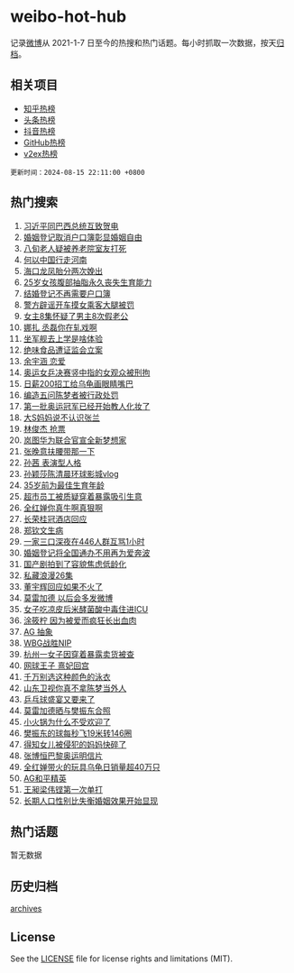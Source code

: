 # weibo-hot-hub

记录[微博](https://www.weibo.com)从 2021-1-7 日至今的热搜和热门话题。每小时抓取一次数据，按天[归档](archives)。

## 相关项目

- [知乎热榜](https://github.com/lonnyzhang423/zhihu-hot-hub)
- [头条热榜](https://github.com/lonnyzhang423/toutiao-hot-hub)
- [抖音热榜](https://github.com/lonnyzhang423/douyin-hot-hub)
- [GitHub热榜](https://github.com/lonnyzhang423/github-hot-hub)
- [v2ex热榜](https://github.com/lonnyzhang423/v2ex-hot-hub)


`更新时间：2024-08-15 22:11:00 +0800`

## 热门搜索

1. [习近平同巴西总统互致贺电](https://m.weibo.cn/search?containerid=100103type%3D1%26t%3D10%26q%3D%23%E4%B9%A0%E8%BF%91%E5%B9%B3%E5%90%8C%E5%B7%B4%E8%A5%BF%E6%80%BB%E7%BB%9F%E4%BA%92%E8%87%B4%E8%B4%BA%E7%94%B5%23&stream_entry_id=51&isnewpage=1&extparam=seat%3D1%26stream_entry_id%3D51%26c_type%3D51%26dgr%3D0%26cate%3D10103%26q%3D%2523%25E4%25B9%25A0%25E8%25BF%2591%25E5%25B9%25B3%25E5%2590%258C%25E5%25B7%25B4%25E8%25A5%25BF%25E6%2580%25BB%25E7%25BB%259F%25E4%25BA%2592%25E8%2587%25B4%25E8%25B4%25BA%25E7%2594%25B5%2523%26pos%3D0%26filter_type%3Drealtimehot%26display_time%3D1723731059%26pre_seqid%3D17237310591460271529)
1. [婚姻登记取消户口簿彰显婚姻自由](https://m.weibo.cn/search?containerid=100103type%3D1%26t%3D10%26q%3D%23%E5%A9%9A%E5%A7%BB%E7%99%BB%E8%AE%B0%E5%8F%96%E6%B6%88%E6%88%B7%E5%8F%A3%E7%B0%BF%E5%BD%B0%E6%98%BE%E5%A9%9A%E5%A7%BB%E8%87%AA%E7%94%B1%23&stream_entry_id=31&isnewpage=1&extparam=seat%3D1%26stream_entry_id%3D31%26q%3D%2523%25E5%25A9%259A%25E5%25A7%25BB%25E7%2599%25BB%25E8%25AE%25B0%25E5%258F%2596%25E6%25B6%2588%25E6%2588%25B7%25E5%258F%25A3%25E7%25B0%25BF%25E5%25BD%25B0%25E6%2598%25BE%25E5%25A9%259A%25E5%25A7%25BB%25E8%2587%25AA%25E7%2594%25B1%2523%26dgr%3D0%26band_rank%3D1%26pos%3D0%26filter_type%3Drealtimehot%26c_type%3D31%26lcate%3D5001%26cate%3D5001%26realpos%3D1%26flag%3D2%26display_time%3D1723731059%26pre_seqid%3D17237310591460271529)
1. [八旬老人疑被养老院室友打死](https://m.weibo.cn/search?containerid=100103type%3D1%26t%3D10%26q%3D%23%E5%85%AB%E6%97%AC%E8%80%81%E4%BA%BA%E7%96%91%E8%A2%AB%E5%85%BB%E8%80%81%E9%99%A2%E5%AE%A4%E5%8F%8B%E6%89%93%E6%AD%BB%23&stream_entry_id=31&isnewpage=1&extparam=seat%3D1%26stream_entry_id%3D31%26q%3D%2523%25E5%2585%25AB%25E6%2597%25AC%25E8%2580%2581%25E4%25BA%25BA%25E7%2596%2591%25E8%25A2%25AB%25E5%2585%25BB%25E8%2580%2581%25E9%2599%25A2%25E5%25AE%25A4%25E5%258F%258B%25E6%2589%2593%25E6%25AD%25BB%2523%26dgr%3D0%26band_rank%3D2%26pos%3D1%26filter_type%3Drealtimehot%26c_type%3D31%26lcate%3D5001%26cate%3D5001%26realpos%3D2%26flag%3D2%26display_time%3D1723731059%26pre_seqid%3D17237310591460271529)
1. [何以中国行走河南](https://m.weibo.cn/search?containerid=100103type%3D1%26t%3D10%26q%3D%23%E4%BD%95%E4%BB%A5%E4%B8%AD%E5%9B%BD%E8%A1%8C%E8%B5%B0%E6%B2%B3%E5%8D%97%23&stream_entry_id=31&isnewpage=1&extparam=seat%3D1%26stream_entry_id%3D31%26q%3D%2523%25E4%25BD%2595%25E4%25BB%25A5%25E4%25B8%25AD%25E5%259B%25BD%25E8%25A1%258C%25E8%25B5%25B0%25E6%25B2%25B3%25E5%258D%2597%2523%26dgr%3D0%26band_rank%3D3%26pos%3D2%26filter_type%3Drealtimehot%26c_type%3D31%26lcate%3D5001%26cate%3D5001%26realpos%3D3%26flag%3D0%26display_time%3D1723731059%26pre_seqid%3D17237310591460271529)
1. [海口龙凤胎分两次娩出](https://m.weibo.cn/search?containerid=100103type%3D1%26t%3D10%26q%3D%23%E6%B5%B7%E5%8F%A3%E9%BE%99%E5%87%A4%E8%83%8E%E5%88%86%E4%B8%A4%E6%AC%A1%E5%A8%A9%E5%87%BA%23&stream_entry_id=31&isnewpage=1&extparam=seat%3D1%26stream_entry_id%3D31%26q%3D%2523%25E6%25B5%25B7%25E5%258F%25A3%25E9%25BE%2599%25E5%2587%25A4%25E8%2583%258E%25E5%2588%2586%25E4%25B8%25A4%25E6%25AC%25A1%25E5%25A8%25A9%25E5%2587%25BA%2523%26dgr%3D0%26band_rank%3D4%26pos%3D3%26filter_type%3Drealtimehot%26c_type%3D31%26lcate%3D5001%26cate%3D5001%26realpos%3D4%26flag%3D2%26display_time%3D1723731059%26pre_seqid%3D17237310591460271529)
1. [25岁女孩腹部抽脂永久丧失生育能力](https://m.weibo.cn/search?containerid=100103type%3D1%26t%3D10%26q%3D%2325%E5%B2%81%E5%A5%B3%E5%AD%A9%E8%85%B9%E9%83%A8%E6%8A%BD%E8%84%82%E6%B0%B8%E4%B9%85%E4%B8%A7%E5%A4%B1%E7%94%9F%E8%82%B2%E8%83%BD%E5%8A%9B%23&stream_entry_id=31&isnewpage=1&extparam=seat%3D1%26stream_entry_id%3D31%26q%3D%252325%25E5%25B2%2581%25E5%25A5%25B3%25E5%25AD%25A9%25E8%2585%25B9%25E9%2583%25A8%25E6%258A%25BD%25E8%2584%2582%25E6%25B0%25B8%25E4%25B9%2585%25E4%25B8%25A7%25E5%25A4%25B1%25E7%2594%259F%25E8%2582%25B2%25E8%2583%25BD%25E5%258A%259B%2523%26dgr%3D0%26band_rank%3D5%26pos%3D4%26filter_type%3Drealtimehot%26c_type%3D31%26lcate%3D5001%26cate%3D5001%26realpos%3D5%26flag%3D2%26display_time%3D1723731059%26pre_seqid%3D17237310591460271529)
1. [结婚登记不再需要户口簿](https://m.weibo.cn/search?containerid=100103type%3D1%26t%3D10%26q%3D%23%E7%BB%93%E5%A9%9A%E7%99%BB%E8%AE%B0%E4%B8%8D%E5%86%8D%E9%9C%80%E8%A6%81%E6%88%B7%E5%8F%A3%E7%B0%BF%23&stream_entry_id=31&isnewpage=1&extparam=seat%3D1%26stream_entry_id%3D31%26q%3D%2523%25E7%25BB%2593%25E5%25A9%259A%25E7%2599%25BB%25E8%25AE%25B0%25E4%25B8%258D%25E5%2586%258D%25E9%259C%2580%25E8%25A6%2581%25E6%2588%25B7%25E5%258F%25A3%25E7%25B0%25BF%2523%26dgr%3D0%26band_rank%3D6%26pos%3D5%26filter_type%3Drealtimehot%26c_type%3D31%26lcate%3D5001%26cate%3D5001%26realpos%3D6%26flag%3D16%26display_time%3D1723731059%26pre_seqid%3D17237310591460271529)
1. [警方辟谣开车摸女乘客大腿被罚](https://m.weibo.cn/search?containerid=100103type%3D1%26t%3D10%26q%3D%23%E8%AD%A6%E6%96%B9%E8%BE%9F%E8%B0%A3%E5%BC%80%E8%BD%A6%E6%91%B8%E5%A5%B3%E4%B9%98%E5%AE%A2%E5%A4%A7%E8%85%BF%E8%A2%AB%E7%BD%9A%23&stream_entry_id=31&isnewpage=1&extparam=seat%3D1%26stream_entry_id%3D31%26q%3D%2523%25E8%25AD%25A6%25E6%2596%25B9%25E8%25BE%259F%25E8%25B0%25A3%25E5%25BC%2580%25E8%25BD%25A6%25E6%2591%25B8%25E5%25A5%25B3%25E4%25B9%2598%25E5%25AE%25A2%25E5%25A4%25A7%25E8%2585%25BF%25E8%25A2%25AB%25E7%25BD%259A%2523%26dgr%3D0%26band_rank%3D7%26adid%3D250347%26is_ad_pos%3D1%26filter_type%3Drealtimehot%26c_type%3D31%26lcate%3D5001%26pos%3D6%26cate%3D5001%26display_time%3D1723731059%26pre_seqid%3D17237310591460271529)
1. [女主8集怀疑了男主8次假老公](https://m.weibo.cn/search?containerid=100103type%3D1%26t%3D10%26q%3D%E5%A5%B3%E4%B8%BB8%E9%9B%86%E6%80%80%E7%96%91%E4%BA%86%E7%94%B7%E4%B8%BB8%E6%AC%A1%E5%81%87%E8%80%81%E5%85%AC&stream_entry_id=31&isnewpage=1&extparam=seat%3D1%26stream_entry_id%3D31%26q%3D%25E5%25A5%25B3%25E4%25B8%25BB8%25E9%259B%2586%25E6%2580%2580%25E7%2596%2591%25E4%25BA%2586%25E7%2594%25B7%25E4%25B8%25BB8%25E6%25AC%25A1%25E5%2581%2587%25E8%2580%2581%25E5%2585%25AC%26dgr%3D0%26band_rank%3D7%26pos%3D7%26filter_type%3Drealtimehot%26c_type%3D31%26lcate%3D5001%26cate%3D5001%26realpos%3D7%26flag%3D2%26display_time%3D1723731059%26pre_seqid%3D17237310591460271529)
1. [娜扎 丞磊你在轧戏啊](https://m.weibo.cn/search?containerid=100103type%3D1%26t%3D10%26q%3D%E5%A8%9C%E6%89%8E+%E4%B8%9E%E7%A3%8A%E4%BD%A0%E5%9C%A8%E8%BD%A7%E6%88%8F%E5%95%8A&stream_entry_id=31&isnewpage=1&extparam=seat%3D1%26stream_entry_id%3D31%26q%3D%25E5%25A8%259C%25E6%2589%258E%2520%25E4%25B8%259E%25E7%25A3%258A%25E4%25BD%25A0%25E5%259C%25A8%25E8%25BD%25A7%25E6%2588%258F%25E5%2595%258A%26dgr%3D0%26band_rank%3D8%26pos%3D8%26filter_type%3Drealtimehot%26c_type%3D31%26lcate%3D5001%26cate%3D5001%26realpos%3D8%26flag%3D2%26display_time%3D1723731059%26pre_seqid%3D17237310591460271529)
1. [坐军舰去上学是啥体验](https://m.weibo.cn/search?containerid=100103type%3D1%26t%3D10%26q%3D%23%E5%9D%90%E5%86%9B%E8%88%B0%E5%8E%BB%E4%B8%8A%E5%AD%A6%E6%98%AF%E5%95%A5%E4%BD%93%E9%AA%8C%23&stream_entry_id=31&isnewpage=1&extparam=seat%3D1%26stream_entry_id%3D31%26q%3D%2523%25E5%259D%2590%25E5%2586%259B%25E8%2588%25B0%25E5%258E%25BB%25E4%25B8%258A%25E5%25AD%25A6%25E6%2598%25AF%25E5%2595%25A5%25E4%25BD%2593%25E9%25AA%258C%2523%26dgr%3D0%26band_rank%3D9%26pos%3D9%26filter_type%3Drealtimehot%26c_type%3D31%26lcate%3D5001%26cate%3D5001%26realpos%3D9%26flag%3D0%26display_time%3D1723731059%26pre_seqid%3D17237310591460271529)
1. [绝味食品遭证监会立案](https://m.weibo.cn/search?containerid=100103type%3D1%26t%3D10%26q%3D%23%E7%BB%9D%E5%91%B3%E9%A3%9F%E5%93%81%E9%81%AD%E8%AF%81%E7%9B%91%E4%BC%9A%E7%AB%8B%E6%A1%88%23&stream_entry_id=31&isnewpage=1&extparam=seat%3D1%26stream_entry_id%3D31%26q%3D%2523%25E7%25BB%259D%25E5%2591%25B3%25E9%25A3%259F%25E5%2593%2581%25E9%2581%25AD%25E8%25AF%2581%25E7%259B%2591%25E4%25BC%259A%25E7%25AB%258B%25E6%25A1%2588%2523%26dgr%3D0%26band_rank%3D10%26pos%3D10%26filter_type%3Drealtimehot%26c_type%3D31%26lcate%3D5001%26cate%3D5001%26realpos%3D10%26flag%3D1%26display_time%3D1723731059%26pre_seqid%3D17237310591460271529)
1. [余宇涵 恋爱](https://m.weibo.cn/search?containerid=100103type%3D1%26t%3D10%26q%3D%E4%BD%99%E5%AE%87%E6%B6%B5+%E6%81%8B%E7%88%B1&stream_entry_id=31&isnewpage=1&extparam=seat%3D1%26stream_entry_id%3D31%26q%3D%25E4%25BD%2599%25E5%25AE%2587%25E6%25B6%25B5%2520%25E6%2581%258B%25E7%2588%25B1%26dgr%3D0%26band_rank%3D11%26pos%3D11%26filter_type%3Drealtimehot%26c_type%3D31%26lcate%3D5001%26cate%3D5001%26realpos%3D11%26flag%3D1%26display_time%3D1723731059%26pre_seqid%3D17237310591460271529)
1. [奥运女乒决赛竖中指的女观众被刑拘](https://m.weibo.cn/search?containerid=100103type%3D1%26t%3D10%26q%3D%23%E5%A5%A5%E8%BF%90%E5%A5%B3%E4%B9%92%E5%86%B3%E8%B5%9B%E7%AB%96%E4%B8%AD%E6%8C%87%E7%9A%84%E5%A5%B3%E8%A7%82%E4%BC%97%E8%A2%AB%E5%88%91%E6%8B%98%23&stream_entry_id=31&isnewpage=1&extparam=seat%3D1%26stream_entry_id%3D31%26q%3D%2523%25E5%25A5%25A5%25E8%25BF%2590%25E5%25A5%25B3%25E4%25B9%2592%25E5%2586%25B3%25E8%25B5%259B%25E7%25AB%2596%25E4%25B8%25AD%25E6%258C%2587%25E7%259A%2584%25E5%25A5%25B3%25E8%25A7%2582%25E4%25BC%2597%25E8%25A2%25AB%25E5%2588%2591%25E6%258B%2598%2523%26dgr%3D0%26band_rank%3D12%26pos%3D12%26filter_type%3Drealtimehot%26c_type%3D31%26lcate%3D5001%26cate%3D5001%26realpos%3D12%26flag%3D1%26display_time%3D1723731059%26pre_seqid%3D17237310591460271529)
1. [日薪200招工给乌龟画眼睛嘴巴](https://m.weibo.cn/search?containerid=100103type%3D1%26t%3D10%26q%3D%23%E6%97%A5%E8%96%AA200%E6%8B%9B%E5%B7%A5%E7%BB%99%E4%B9%8C%E9%BE%9F%E7%94%BB%E7%9C%BC%E7%9D%9B%E5%98%B4%E5%B7%B4%23&stream_entry_id=31&isnewpage=1&extparam=seat%3D1%26stream_entry_id%3D31%26q%3D%2523%25E6%2597%25A5%25E8%2596%25AA200%25E6%258B%259B%25E5%25B7%25A5%25E7%25BB%2599%25E4%25B9%258C%25E9%25BE%259F%25E7%2594%25BB%25E7%259C%25BC%25E7%259D%259B%25E5%2598%25B4%25E5%25B7%25B4%2523%26dgr%3D0%26band_rank%3D13%26pos%3D13%26filter_type%3Drealtimehot%26c_type%3D31%26lcate%3D5001%26cate%3D5001%26realpos%3D13%26flag%3D0%26display_time%3D1723731059%26pre_seqid%3D17237310591460271529)
1. [编造五问陈梦者被行政处罚](https://m.weibo.cn/search?containerid=100103type%3D1%26t%3D10%26q%3D%23%E7%BC%96%E9%80%A0%E4%BA%94%E9%97%AE%E9%99%88%E6%A2%A6%E8%80%85%E8%A2%AB%E8%A1%8C%E6%94%BF%E5%A4%84%E7%BD%9A%23&stream_entry_id=31&isnewpage=1&extparam=seat%3D1%26stream_entry_id%3D31%26q%3D%2523%25E7%25BC%2596%25E9%2580%25A0%25E4%25BA%2594%25E9%2597%25AE%25E9%2599%2588%25E6%25A2%25A6%25E8%2580%2585%25E8%25A2%25AB%25E8%25A1%258C%25E6%2594%25BF%25E5%25A4%2584%25E7%25BD%259A%2523%26dgr%3D0%26band_rank%3D14%26pos%3D14%26filter_type%3Drealtimehot%26c_type%3D31%26lcate%3D5001%26cate%3D5001%26realpos%3D14%26flag%3D0%26display_time%3D1723731059%26pre_seqid%3D17237310591460271529)
1. [第一批奥运冠军已经开始教人化妆了](https://m.weibo.cn/search?containerid=100103type%3D1%26t%3D10%26q%3D%23%E7%AC%AC%E4%B8%80%E6%89%B9%E5%A5%A5%E8%BF%90%E5%86%A0%E5%86%9B%E5%B7%B2%E7%BB%8F%E5%BC%80%E5%A7%8B%E6%95%99%E4%BA%BA%E5%8C%96%E5%A6%86%E4%BA%86%23&stream_entry_id=31&isnewpage=1&extparam=seat%3D1%26stream_entry_id%3D31%26q%3D%2523%25E7%25AC%25AC%25E4%25B8%2580%25E6%2589%25B9%25E5%25A5%25A5%25E8%25BF%2590%25E5%2586%25A0%25E5%2586%259B%25E5%25B7%25B2%25E7%25BB%258F%25E5%25BC%2580%25E5%25A7%258B%25E6%2595%2599%25E4%25BA%25BA%25E5%258C%2596%25E5%25A6%2586%25E4%25BA%2586%2523%26dgr%3D0%26band_rank%3D15%26pos%3D15%26filter_type%3Drealtimehot%26c_type%3D31%26lcate%3D5001%26cate%3D5001%26realpos%3D15%26flag%3D0%26display_time%3D1723731059%26pre_seqid%3D17237310591460271529)
1. [大S妈妈说不认识张兰](https://m.weibo.cn/search?containerid=100103type%3D1%26t%3D10%26q%3D%23%E5%A4%A7S%E5%A6%88%E5%A6%88%E8%AF%B4%E4%B8%8D%E8%AE%A4%E8%AF%86%E5%BC%A0%E5%85%B0%23&stream_entry_id=31&isnewpage=1&extparam=seat%3D1%26stream_entry_id%3D31%26q%3D%2523%25E5%25A4%25A7S%25E5%25A6%2588%25E5%25A6%2588%25E8%25AF%25B4%25E4%25B8%258D%25E8%25AE%25A4%25E8%25AF%2586%25E5%25BC%25A0%25E5%2585%25B0%2523%26dgr%3D0%26band_rank%3D16%26pos%3D16%26filter_type%3Drealtimehot%26c_type%3D31%26lcate%3D5001%26cate%3D5001%26realpos%3D16%26flag%3D2%26display_time%3D1723731059%26pre_seqid%3D17237310591460271529)
1. [林俊杰 抢票](https://m.weibo.cn/search?containerid=100103type%3D1%26t%3D10%26q%3D%E6%9E%97%E4%BF%8A%E6%9D%B0+%E6%8A%A2%E7%A5%A8&stream_entry_id=31&isnewpage=1&extparam=seat%3D1%26stream_entry_id%3D31%26q%3D%25E6%259E%2597%25E4%25BF%258A%25E6%259D%25B0%2520%25E6%258A%25A2%25E7%25A5%25A8%26dgr%3D0%26band_rank%3D17%26pos%3D17%26filter_type%3Drealtimehot%26c_type%3D31%26lcate%3D5001%26cate%3D5001%26realpos%3D17%26flag%3D1%26display_time%3D1723731059%26pre_seqid%3D17237310591460271529)
1. [岚图华为联合官宣全新梦想家](https://m.weibo.cn/search?containerid=100103type%3D1%26t%3D10%26q%3D%23%E5%B2%9A%E5%9B%BE%E5%8D%8E%E4%B8%BA%E8%81%94%E5%90%88%E5%AE%98%E5%AE%A3%E5%85%A8%E6%96%B0%E6%A2%A6%E6%83%B3%E5%AE%B6%23&stream_entry_id=31&isnewpage=1&extparam=seat%3D1%26stream_entry_id%3D31%26q%3D%2523%25E5%25B2%259A%25E5%259B%25BE%25E5%258D%258E%25E4%25B8%25BA%25E8%2581%2594%25E5%2590%2588%25E5%25AE%2598%25E5%25AE%25A3%25E5%2585%25A8%25E6%2596%25B0%25E6%25A2%25A6%25E6%2583%25B3%25E5%25AE%25B6%2523%26dgr%3D0%26band_rank%3D18%26adid%3D250306%26pos%3D18%26filter_type%3Drealtimehot%26c_type%3D31%26lcate%3D5001%26cate%3D5001%26realpos%3D18%26flag%3D0%26display_time%3D1723731059%26pre_seqid%3D17237310591460271529)
1. [张晚意扶腰带那一下](https://m.weibo.cn/search?containerid=100103type%3D1%26t%3D10%26q%3D%E5%BC%A0%E6%99%9A%E6%84%8F%E6%89%B6%E8%85%B0%E5%B8%A6%E9%82%A3%E4%B8%80%E4%B8%8B&stream_entry_id=31&isnewpage=1&extparam=seat%3D1%26stream_entry_id%3D31%26q%3D%25E5%25BC%25A0%25E6%2599%259A%25E6%2584%258F%25E6%2589%25B6%25E8%2585%25B0%25E5%25B8%25A6%25E9%2582%25A3%25E4%25B8%2580%25E4%25B8%258B%26dgr%3D0%26band_rank%3D19%26pos%3D19%26filter_type%3Drealtimehot%26c_type%3D31%26lcate%3D5001%26cate%3D5001%26realpos%3D19%26flag%3D1%26display_time%3D1723731059%26pre_seqid%3D17237310591460271529)
1. [孙茜 表演型人格](https://m.weibo.cn/search?containerid=100103type%3D1%26t%3D10%26q%3D%E5%AD%99%E8%8C%9C+%E8%A1%A8%E6%BC%94%E5%9E%8B%E4%BA%BA%E6%A0%BC&stream_entry_id=31&isnewpage=1&extparam=seat%3D1%26stream_entry_id%3D31%26q%3D%25E5%25AD%2599%25E8%258C%259C%2520%25E8%25A1%25A8%25E6%25BC%2594%25E5%259E%258B%25E4%25BA%25BA%25E6%25A0%25BC%26dgr%3D0%26band_rank%3D20%26pos%3D20%26filter_type%3Drealtimehot%26c_type%3D31%26lcate%3D5001%26cate%3D5001%26realpos%3D20%26flag%3D0%26display_time%3D1723731059%26pre_seqid%3D17237310591460271529)
1. [孙颖莎陈清晨环球影城vlog](https://m.weibo.cn/search?containerid=100103type%3D1%26t%3D10%26q%3D%23%E5%AD%99%E9%A2%96%E8%8E%8E%E9%99%88%E6%B8%85%E6%99%A8%E7%8E%AF%E7%90%83%E5%BD%B1%E5%9F%8Evlog%23&stream_entry_id=31&isnewpage=1&extparam=seat%3D1%26stream_entry_id%3D31%26q%3D%2523%25E5%25AD%2599%25E9%25A2%2596%25E8%258E%258E%25E9%2599%2588%25E6%25B8%2585%25E6%2599%25A8%25E7%258E%25AF%25E7%2590%2583%25E5%25BD%25B1%25E5%259F%258Evlog%2523%26dgr%3D0%26band_rank%3D21%26pos%3D21%26filter_type%3Drealtimehot%26c_type%3D31%26lcate%3D5001%26cate%3D5001%26realpos%3D21%26flag%3D0%26display_time%3D1723731059%26pre_seqid%3D17237310591460271529)
1. [35岁前为最佳生育年龄](https://m.weibo.cn/search?containerid=100103type%3D1%26t%3D10%26q%3D%2335%E5%B2%81%E5%89%8D%E4%B8%BA%E6%9C%80%E4%BD%B3%E7%94%9F%E8%82%B2%E5%B9%B4%E9%BE%84%23&stream_entry_id=31&isnewpage=1&extparam=seat%3D1%26stream_entry_id%3D31%26q%3D%252335%25E5%25B2%2581%25E5%2589%258D%25E4%25B8%25BA%25E6%259C%2580%25E4%25BD%25B3%25E7%2594%259F%25E8%2582%25B2%25E5%25B9%25B4%25E9%25BE%2584%2523%26dgr%3D0%26band_rank%3D22%26pos%3D22%26filter_type%3Drealtimehot%26c_type%3D31%26lcate%3D5001%26cate%3D5001%26realpos%3D22%26flag%3D0%26display_time%3D1723731059%26pre_seqid%3D17237310591460271529)
1. [超市员工被质疑穿着暴露吸引生意](https://m.weibo.cn/search?containerid=100103type%3D1%26t%3D10%26q%3D%23%E8%B6%85%E5%B8%82%E5%91%98%E5%B7%A5%E8%A2%AB%E8%B4%A8%E7%96%91%E7%A9%BF%E7%9D%80%E6%9A%B4%E9%9C%B2%E5%90%B8%E5%BC%95%E7%94%9F%E6%84%8F%23&stream_entry_id=31&isnewpage=1&extparam=seat%3D1%26stream_entry_id%3D31%26q%3D%2523%25E8%25B6%2585%25E5%25B8%2582%25E5%2591%2598%25E5%25B7%25A5%25E8%25A2%25AB%25E8%25B4%25A8%25E7%2596%2591%25E7%25A9%25BF%25E7%259D%2580%25E6%259A%25B4%25E9%259C%25B2%25E5%2590%25B8%25E5%25BC%2595%25E7%2594%259F%25E6%2584%258F%2523%26dgr%3D0%26band_rank%3D23%26pos%3D23%26filter_type%3Drealtimehot%26c_type%3D31%26lcate%3D5001%26cate%3D5001%26realpos%3D23%26flag%3D2%26display_time%3D1723731059%26pre_seqid%3D17237310591460271529)
1. [全红婵你真牛啊真狠啊](https://m.weibo.cn/search?containerid=100103type%3D1%26t%3D10%26q%3D%23%E5%85%A8%E7%BA%A2%E5%A9%B5%E4%BD%A0%E7%9C%9F%E7%89%9B%E5%95%8A%E7%9C%9F%E7%8B%A0%E5%95%8A%23&stream_entry_id=31&isnewpage=1&extparam=seat%3D1%26stream_entry_id%3D31%26q%3D%2523%25E5%2585%25A8%25E7%25BA%25A2%25E5%25A9%25B5%25E4%25BD%25A0%25E7%259C%259F%25E7%2589%259B%25E5%2595%258A%25E7%259C%259F%25E7%258B%25A0%25E5%2595%258A%2523%26dgr%3D0%26band_rank%3D24%26pos%3D24%26filter_type%3Drealtimehot%26c_type%3D31%26lcate%3D5001%26cate%3D5001%26realpos%3D24%26flag%3D1%26display_time%3D1723731059%26pre_seqid%3D17237310591460271529)
1. [长荣桂冠酒店回应](https://m.weibo.cn/search?containerid=100103type%3D1%26t%3D10%26q%3D%23%E9%95%BF%E8%8D%A3%E6%A1%82%E5%86%A0%E9%85%92%E5%BA%97%E5%9B%9E%E5%BA%94%23&stream_entry_id=31&isnewpage=1&extparam=seat%3D1%26stream_entry_id%3D31%26q%3D%2523%25E9%2595%25BF%25E8%258D%25A3%25E6%25A1%2582%25E5%2586%25A0%25E9%2585%2592%25E5%25BA%2597%25E5%259B%259E%25E5%25BA%2594%2523%26dgr%3D0%26band_rank%3D25%26pos%3D25%26filter_type%3Drealtimehot%26c_type%3D31%26lcate%3D5001%26cate%3D5001%26realpos%3D25%26flag%3D0%26display_time%3D1723731059%26pre_seqid%3D17237310591460271529)
1. [郑钦文生病](https://m.weibo.cn/search?containerid=100103type%3D1%26t%3D10%26q%3D%23%E9%83%91%E9%92%A6%E6%96%87%E7%94%9F%E7%97%85%23&stream_entry_id=31&isnewpage=1&extparam=seat%3D1%26stream_entry_id%3D31%26q%3D%2523%25E9%2583%2591%25E9%2592%25A6%25E6%2596%2587%25E7%2594%259F%25E7%2597%2585%2523%26dgr%3D0%26band_rank%3D26%26pos%3D26%26filter_type%3Drealtimehot%26c_type%3D31%26lcate%3D5001%26cate%3D5001%26realpos%3D26%26flag%3D0%26display_time%3D1723731059%26pre_seqid%3D17237310591460271529)
1. [一家三口深夜在446人群互骂1小时](https://m.weibo.cn/search?containerid=100103type%3D1%26t%3D10%26q%3D%23%E4%B8%80%E5%AE%B6%E4%B8%89%E5%8F%A3%E6%B7%B1%E5%A4%9C%E5%9C%A8446%E4%BA%BA%E7%BE%A4%E4%BA%92%E9%AA%821%E5%B0%8F%E6%97%B6%23&stream_entry_id=31&isnewpage=1&extparam=seat%3D1%26stream_entry_id%3D31%26q%3D%2523%25E4%25B8%2580%25E5%25AE%25B6%25E4%25B8%2589%25E5%258F%25A3%25E6%25B7%25B1%25E5%25A4%259C%25E5%259C%25A8446%25E4%25BA%25BA%25E7%25BE%25A4%25E4%25BA%2592%25E9%25AA%25821%25E5%25B0%258F%25E6%2597%25B6%2523%26dgr%3D0%26band_rank%3D27%26pos%3D27%26filter_type%3Drealtimehot%26c_type%3D31%26lcate%3D5001%26cate%3D5001%26realpos%3D27%26flag%3D0%26display_time%3D1723731059%26pre_seqid%3D17237310591460271529)
1. [婚姻登记将全国通办不用再为爱奔波](https://m.weibo.cn/search?containerid=100103type%3D1%26t%3D10%26q%3D%23%E5%A9%9A%E5%A7%BB%E7%99%BB%E8%AE%B0%E5%B0%86%E5%85%A8%E5%9B%BD%E9%80%9A%E5%8A%9E%E4%B8%8D%E7%94%A8%E5%86%8D%E4%B8%BA%E7%88%B1%E5%A5%94%E6%B3%A2%23&stream_entry_id=31&isnewpage=1&extparam=seat%3D1%26stream_entry_id%3D31%26q%3D%2523%25E5%25A9%259A%25E5%25A7%25BB%25E7%2599%25BB%25E8%25AE%25B0%25E5%25B0%2586%25E5%2585%25A8%25E5%259B%25BD%25E9%2580%259A%25E5%258A%259E%25E4%25B8%258D%25E7%2594%25A8%25E5%2586%258D%25E4%25B8%25BA%25E7%2588%25B1%25E5%25A5%2594%25E6%25B3%25A2%2523%26dgr%3D0%26band_rank%3D28%26pos%3D28%26filter_type%3Drealtimehot%26c_type%3D31%26lcate%3D5001%26cate%3D5001%26realpos%3D28%26flag%3D0%26display_time%3D1723731059%26pre_seqid%3D17237310591460271529)
1. [国产剧拍到了容貌焦虑低龄化](https://m.weibo.cn/search?containerid=100103type%3D1%26t%3D10%26q%3D%E5%9B%BD%E4%BA%A7%E5%89%A7%E6%8B%8D%E5%88%B0%E4%BA%86%E5%AE%B9%E8%B2%8C%E7%84%A6%E8%99%91%E4%BD%8E%E9%BE%84%E5%8C%96&stream_entry_id=31&isnewpage=1&extparam=seat%3D1%26stream_entry_id%3D31%26q%3D%25E5%259B%25BD%25E4%25BA%25A7%25E5%2589%25A7%25E6%258B%258D%25E5%2588%25B0%25E4%25BA%2586%25E5%25AE%25B9%25E8%25B2%258C%25E7%2584%25A6%25E8%2599%2591%25E4%25BD%258E%25E9%25BE%2584%25E5%258C%2596%26dgr%3D0%26band_rank%3D29%26pos%3D29%26filter_type%3Drealtimehot%26c_type%3D31%26lcate%3D5001%26cate%3D5001%26realpos%3D29%26flag%3D0%26display_time%3D1723731059%26pre_seqid%3D17237310591460271529)
1. [私藏浪漫26集](https://m.weibo.cn/search?containerid=100103type%3D1%26t%3D10%26q%3D%23%E7%A7%81%E8%97%8F%E6%B5%AA%E6%BC%AB26%E9%9B%86%23&stream_entry_id=31&isnewpage=1&extparam=seat%3D1%26stream_entry_id%3D31%26q%3D%2523%25E7%25A7%2581%25E8%2597%258F%25E6%25B5%25AA%25E6%25BC%25AB26%25E9%259B%2586%2523%26dgr%3D0%26band_rank%3D30%26pos%3D30%26filter_type%3Drealtimehot%26c_type%3D31%26lcate%3D5001%26cate%3D5001%26realpos%3D30%26flag%3D1%26display_time%3D1723731059%26pre_seqid%3D17237310591460271529)
1. [董宇辉回应如果不火了](https://m.weibo.cn/search?containerid=100103type%3D1%26t%3D10%26q%3D%23%E8%91%A3%E5%AE%87%E8%BE%89%E5%9B%9E%E5%BA%94%E5%A6%82%E6%9E%9C%E4%B8%8D%E7%81%AB%E4%BA%86%23&stream_entry_id=31&isnewpage=1&extparam=seat%3D1%26stream_entry_id%3D31%26q%3D%2523%25E8%2591%25A3%25E5%25AE%2587%25E8%25BE%2589%25E5%259B%259E%25E5%25BA%2594%25E5%25A6%2582%25E6%259E%259C%25E4%25B8%258D%25E7%2581%25AB%25E4%25BA%2586%2523%26dgr%3D0%26band_rank%3D31%26pos%3D31%26filter_type%3Drealtimehot%26c_type%3D31%26lcate%3D5001%26cate%3D5001%26realpos%3D31%26flag%3D1%26display_time%3D1723731059%26pre_seqid%3D17237310591460271529)
1. [莫雷加德 以后会多发微博](https://m.weibo.cn/search?containerid=100103type%3D1%26t%3D10%26q%3D%E8%8E%AB%E9%9B%B7%E5%8A%A0%E5%BE%B7+%E4%BB%A5%E5%90%8E%E4%BC%9A%E5%A4%9A%E5%8F%91%E5%BE%AE%E5%8D%9A&stream_entry_id=31&isnewpage=1&extparam=seat%3D1%26stream_entry_id%3D31%26q%3D%25E8%258E%25AB%25E9%259B%25B7%25E5%258A%25A0%25E5%25BE%25B7%2520%25E4%25BB%25A5%25E5%2590%258E%25E4%25BC%259A%25E5%25A4%259A%25E5%258F%2591%25E5%25BE%25AE%25E5%258D%259A%26dgr%3D0%26band_rank%3D32%26pos%3D32%26filter_type%3Drealtimehot%26c_type%3D31%26lcate%3D5001%26cate%3D5001%26realpos%3D32%26flag%3D1%26display_time%3D1723731059%26pre_seqid%3D17237310591460271529)
1. [女子吃凉皮后米酵菌酸中毒住进ICU](https://m.weibo.cn/search?containerid=100103type%3D1%26t%3D10%26q%3D%23%E5%A5%B3%E5%AD%90%E5%90%83%E5%87%89%E7%9A%AE%E5%90%8E%E7%B1%B3%E9%85%B5%E8%8F%8C%E9%85%B8%E4%B8%AD%E6%AF%92%E4%BD%8F%E8%BF%9BICU%23&stream_entry_id=31&isnewpage=1&extparam=seat%3D1%26stream_entry_id%3D31%26q%3D%2523%25E5%25A5%25B3%25E5%25AD%2590%25E5%2590%2583%25E5%2587%2589%25E7%259A%25AE%25E5%2590%258E%25E7%25B1%25B3%25E9%2585%25B5%25E8%258F%258C%25E9%2585%25B8%25E4%25B8%25AD%25E6%25AF%2592%25E4%25BD%258F%25E8%25BF%259BICU%2523%26dgr%3D0%26band_rank%3D33%26pos%3D33%26filter_type%3Drealtimehot%26c_type%3D31%26lcate%3D5001%26cate%3D5001%26realpos%3D33%26flag%3D1%26display_time%3D1723731059%26pre_seqid%3D17237310591460271529)
1. [涂筱柠 因为被爱而疯狂长出血肉](https://m.weibo.cn/search?containerid=100103type%3D1%26t%3D10%26q%3D%E6%B6%82%E7%AD%B1%E6%9F%A0+%E5%9B%A0%E4%B8%BA%E8%A2%AB%E7%88%B1%E8%80%8C%E7%96%AF%E7%8B%82%E9%95%BF%E5%87%BA%E8%A1%80%E8%82%89&stream_entry_id=31&isnewpage=1&extparam=seat%3D1%26stream_entry_id%3D31%26q%3D%25E6%25B6%2582%25E7%25AD%25B1%25E6%259F%25A0%2520%25E5%259B%25A0%25E4%25B8%25BA%25E8%25A2%25AB%25E7%2588%25B1%25E8%2580%258C%25E7%2596%25AF%25E7%258B%2582%25E9%2595%25BF%25E5%2587%25BA%25E8%25A1%2580%25E8%2582%2589%26dgr%3D0%26band_rank%3D34%26pos%3D34%26filter_type%3Drealtimehot%26c_type%3D31%26lcate%3D5001%26cate%3D5001%26realpos%3D34%26flag%3D1%26display_time%3D1723731059%26pre_seqid%3D17237310591460271529)
1. [AG 抽象](https://m.weibo.cn/search?containerid=100103type%3D1%26t%3D10%26q%3DAG+%E6%8A%BD%E8%B1%A1&stream_entry_id=31&isnewpage=1&extparam=seat%3D1%26stream_entry_id%3D31%26q%3DAG%2520%25E6%258A%25BD%25E8%25B1%25A1%26dgr%3D0%26band_rank%3D35%26pos%3D35%26filter_type%3Drealtimehot%26c_type%3D31%26lcate%3D5001%26cate%3D5001%26realpos%3D35%26flag%3D1%26display_time%3D1723731059%26pre_seqid%3D17237310591460271529)
1. [WBG战胜NIP](https://m.weibo.cn/search?containerid=100103type%3D1%26t%3D10%26q%3D%23WBG%E6%88%98%E8%83%9CNIP%23&stream_entry_id=31&isnewpage=1&extparam=seat%3D1%26stream_entry_id%3D31%26q%3D%2523WBG%25E6%2588%2598%25E8%2583%259CNIP%2523%26dgr%3D0%26band_rank%3D36%26pos%3D36%26filter_type%3Drealtimehot%26c_type%3D31%26lcate%3D5001%26cate%3D5001%26realpos%3D36%26flag%3D1%26display_time%3D1723731059%26pre_seqid%3D17237310591460271529)
1. [杭州一女子因穿着暴露卖货被查](https://m.weibo.cn/search?containerid=100103type%3D1%26t%3D10%26q%3D%23%E6%9D%AD%E5%B7%9E%E4%B8%80%E5%A5%B3%E5%AD%90%E5%9B%A0%E7%A9%BF%E7%9D%80%E6%9A%B4%E9%9C%B2%E5%8D%96%E8%B4%A7%E8%A2%AB%E6%9F%A5%23&stream_entry_id=31&isnewpage=1&extparam=seat%3D1%26stream_entry_id%3D31%26q%3D%2523%25E6%259D%25AD%25E5%25B7%259E%25E4%25B8%2580%25E5%25A5%25B3%25E5%25AD%2590%25E5%259B%25A0%25E7%25A9%25BF%25E7%259D%2580%25E6%259A%25B4%25E9%259C%25B2%25E5%258D%2596%25E8%25B4%25A7%25E8%25A2%25AB%25E6%259F%25A5%2523%26dgr%3D0%26band_rank%3D37%26pos%3D37%26filter_type%3Drealtimehot%26c_type%3D31%26lcate%3D5001%26cate%3D5001%26realpos%3D37%26flag%3D1%26display_time%3D1723731059%26pre_seqid%3D17237310591460271529)
1. [网球王子 熹妃回宫](https://m.weibo.cn/search?containerid=100103type%3D1%26t%3D10%26q%3D%E7%BD%91%E7%90%83%E7%8E%8B%E5%AD%90+%E7%86%B9%E5%A6%83%E5%9B%9E%E5%AE%AB&stream_entry_id=31&isnewpage=1&extparam=seat%3D1%26stream_entry_id%3D31%26q%3D%25E7%25BD%2591%25E7%2590%2583%25E7%258E%258B%25E5%25AD%2590%2520%25E7%2586%25B9%25E5%25A6%2583%25E5%259B%259E%25E5%25AE%25AB%26dgr%3D0%26band_rank%3D38%26pos%3D38%26filter_type%3Drealtimehot%26c_type%3D31%26lcate%3D5001%26cate%3D5001%26realpos%3D38%26flag%3D1%26display_time%3D1723731059%26pre_seqid%3D17237310591460271529)
1. [千万别选这种颜色的泳衣](https://m.weibo.cn/search?containerid=100103type%3D1%26t%3D10%26q%3D%23%E5%8D%83%E4%B8%87%E5%88%AB%E9%80%89%E8%BF%99%E7%A7%8D%E9%A2%9C%E8%89%B2%E7%9A%84%E6%B3%B3%E8%A1%A3%23&stream_entry_id=31&isnewpage=1&extparam=seat%3D1%26stream_entry_id%3D31%26q%3D%2523%25E5%258D%2583%25E4%25B8%2587%25E5%2588%25AB%25E9%2580%2589%25E8%25BF%2599%25E7%25A7%258D%25E9%25A2%259C%25E8%2589%25B2%25E7%259A%2584%25E6%25B3%25B3%25E8%25A1%25A3%2523%26dgr%3D0%26band_rank%3D39%26pos%3D39%26filter_type%3Drealtimehot%26c_type%3D31%26lcate%3D5001%26cate%3D5001%26realpos%3D39%26flag%3D0%26display_time%3D1723731059%26pre_seqid%3D17237310591460271529)
1. [山东卫视你真不拿陈梦当外人](https://m.weibo.cn/search?containerid=100103type%3D1%26t%3D10%26q%3D%23%E5%B1%B1%E4%B8%9C%E5%8D%AB%E8%A7%86%E4%BD%A0%E7%9C%9F%E4%B8%8D%E6%8B%BF%E9%99%88%E6%A2%A6%E5%BD%93%E5%A4%96%E4%BA%BA%23&stream_entry_id=31&isnewpage=1&extparam=seat%3D1%26stream_entry_id%3D31%26q%3D%2523%25E5%25B1%25B1%25E4%25B8%259C%25E5%258D%25AB%25E8%25A7%2586%25E4%25BD%25A0%25E7%259C%259F%25E4%25B8%258D%25E6%258B%25BF%25E9%2599%2588%25E6%25A2%25A6%25E5%25BD%2593%25E5%25A4%2596%25E4%25BA%25BA%2523%26dgr%3D0%26band_rank%3D40%26pos%3D40%26filter_type%3Drealtimehot%26c_type%3D31%26lcate%3D5001%26cate%3D5001%26realpos%3D40%26flag%3D0%26display_time%3D1723731059%26pre_seqid%3D17237310591460271529)
1. [乒乓球盛宴又要来了](https://m.weibo.cn/search?containerid=100103type%3D1%26t%3D10%26q%3D%23%E4%B9%92%E4%B9%93%E7%90%83%E7%9B%9B%E5%AE%B4%E5%8F%88%E8%A6%81%E6%9D%A5%E4%BA%86%23&stream_entry_id=31&isnewpage=1&extparam=seat%3D1%26stream_entry_id%3D31%26q%3D%2523%25E4%25B9%2592%25E4%25B9%2593%25E7%2590%2583%25E7%259B%259B%25E5%25AE%25B4%25E5%258F%2588%25E8%25A6%2581%25E6%259D%25A5%25E4%25BA%2586%2523%26dgr%3D0%26band_rank%3D41%26pos%3D41%26filter_type%3Drealtimehot%26c_type%3D31%26lcate%3D5001%26cate%3D5001%26realpos%3D41%26flag%3D1%26display_time%3D1723731059%26pre_seqid%3D17237310591460271529)
1. [莫雷加德晒与樊振东合照](https://m.weibo.cn/search?containerid=100103type%3D1%26t%3D10%26q%3D%23%E8%8E%AB%E9%9B%B7%E5%8A%A0%E5%BE%B7%E6%99%92%E4%B8%8E%E6%A8%8A%E6%8C%AF%E4%B8%9C%E5%90%88%E7%85%A7%23&stream_entry_id=31&isnewpage=1&extparam=seat%3D1%26stream_entry_id%3D31%26q%3D%2523%25E8%258E%25AB%25E9%259B%25B7%25E5%258A%25A0%25E5%25BE%25B7%25E6%2599%2592%25E4%25B8%258E%25E6%25A8%258A%25E6%258C%25AF%25E4%25B8%259C%25E5%2590%2588%25E7%2585%25A7%2523%26dgr%3D0%26band_rank%3D42%26pos%3D42%26filter_type%3Drealtimehot%26c_type%3D31%26lcate%3D5001%26cate%3D5001%26realpos%3D42%26flag%3D1%26display_time%3D1723731059%26pre_seqid%3D17237310591460271529)
1. [小火锅为什么不受欢迎了](https://m.weibo.cn/search?containerid=100103type%3D1%26t%3D10%26q%3D%23%E5%B0%8F%E7%81%AB%E9%94%85%E4%B8%BA%E4%BB%80%E4%B9%88%E4%B8%8D%E5%8F%97%E6%AC%A2%E8%BF%8E%E4%BA%86%23&stream_entry_id=31&isnewpage=1&extparam=seat%3D1%26stream_entry_id%3D31%26q%3D%2523%25E5%25B0%258F%25E7%2581%25AB%25E9%2594%2585%25E4%25B8%25BA%25E4%25BB%2580%25E4%25B9%2588%25E4%25B8%258D%25E5%258F%2597%25E6%25AC%25A2%25E8%25BF%258E%25E4%25BA%2586%2523%26dgr%3D0%26band_rank%3D43%26pos%3D43%26filter_type%3Drealtimehot%26c_type%3D31%26lcate%3D5001%26cate%3D5001%26realpos%3D43%26flag%3D1%26display_time%3D1723731059%26pre_seqid%3D17237310591460271529)
1. [樊振东的球每秒飞19米转146圈](https://m.weibo.cn/search?containerid=100103type%3D1%26t%3D10%26q%3D%23%E6%A8%8A%E6%8C%AF%E4%B8%9C%E7%9A%84%E7%90%83%E6%AF%8F%E7%A7%92%E9%A3%9E19%E7%B1%B3%E8%BD%AC146%E5%9C%88%23&stream_entry_id=31&isnewpage=1&extparam=seat%3D1%26stream_entry_id%3D31%26q%3D%2523%25E6%25A8%258A%25E6%258C%25AF%25E4%25B8%259C%25E7%259A%2584%25E7%2590%2583%25E6%25AF%258F%25E7%25A7%2592%25E9%25A3%259E19%25E7%25B1%25B3%25E8%25BD%25AC146%25E5%259C%2588%2523%26dgr%3D0%26band_rank%3D44%26pos%3D44%26filter_type%3Drealtimehot%26c_type%3D31%26lcate%3D5001%26cate%3D5001%26realpos%3D44%26flag%3D1%26display_time%3D1723731059%26pre_seqid%3D17237310591460271529)
1. [得知女儿被侵犯的妈妈快碎了](https://m.weibo.cn/search?containerid=100103type%3D1%26t%3D10%26q%3D%E5%BE%97%E7%9F%A5%E5%A5%B3%E5%84%BF%E8%A2%AB%E4%BE%B5%E7%8A%AF%E7%9A%84%E5%A6%88%E5%A6%88%E5%BF%AB%E7%A2%8E%E4%BA%86&stream_entry_id=31&isnewpage=1&extparam=seat%3D1%26stream_entry_id%3D31%26q%3D%25E5%25BE%2597%25E7%259F%25A5%25E5%25A5%25B3%25E5%2584%25BF%25E8%25A2%25AB%25E4%25BE%25B5%25E7%258A%25AF%25E7%259A%2584%25E5%25A6%2588%25E5%25A6%2588%25E5%25BF%25AB%25E7%25A2%258E%25E4%25BA%2586%26dgr%3D0%26band_rank%3D45%26pos%3D45%26filter_type%3Drealtimehot%26c_type%3D31%26lcate%3D5001%26cate%3D5001%26realpos%3D45%26flag%3D1%26display_time%3D1723731059%26pre_seqid%3D17237310591460271529)
1. [张博恒巴黎奥运明信片](https://m.weibo.cn/search?containerid=100103type%3D1%26t%3D10%26q%3D%23%E5%BC%A0%E5%8D%9A%E6%81%92%E5%B7%B4%E9%BB%8E%E5%A5%A5%E8%BF%90%E6%98%8E%E4%BF%A1%E7%89%87%23&stream_entry_id=31&isnewpage=1&extparam=seat%3D1%26stream_entry_id%3D31%26q%3D%2523%25E5%25BC%25A0%25E5%258D%259A%25E6%2581%2592%25E5%25B7%25B4%25E9%25BB%258E%25E5%25A5%25A5%25E8%25BF%2590%25E6%2598%258E%25E4%25BF%25A1%25E7%2589%2587%2523%26dgr%3D0%26band_rank%3D46%26pos%3D46%26filter_type%3Drealtimehot%26c_type%3D31%26lcate%3D5001%26cate%3D5001%26realpos%3D46%26flag%3D1%26display_time%3D1723731059%26pre_seqid%3D17237310591460271529)
1. [全红婵带火的玩具乌龟日销量超40万只](https://m.weibo.cn/search?containerid=100103type%3D1%26t%3D10%26q%3D%23%E5%85%A8%E7%BA%A2%E5%A9%B5%E5%B8%A6%E7%81%AB%E7%9A%84%E7%8E%A9%E5%85%B7%E4%B9%8C%E9%BE%9F%E6%97%A5%E9%94%80%E9%87%8F%E8%B6%8540%E4%B8%87%E5%8F%AA%23&stream_entry_id=31&isnewpage=1&extparam=seat%3D1%26stream_entry_id%3D31%26q%3D%2523%25E5%2585%25A8%25E7%25BA%25A2%25E5%25A9%25B5%25E5%25B8%25A6%25E7%2581%25AB%25E7%259A%2584%25E7%258E%25A9%25E5%2585%25B7%25E4%25B9%258C%25E9%25BE%259F%25E6%2597%25A5%25E9%2594%2580%25E9%2587%258F%25E8%25B6%258540%25E4%25B8%2587%25E5%258F%25AA%2523%26dgr%3D0%26band_rank%3D47%26pos%3D47%26filter_type%3Drealtimehot%26c_type%3D31%26lcate%3D5001%26cate%3D5001%26realpos%3D47%26flag%3D1%26display_time%3D1723731059%26pre_seqid%3D17237310591460271529)
1. [AG和平精英](https://m.weibo.cn/search?containerid=100103type%3D1%26t%3D10%26q%3DAG%E5%92%8C%E5%B9%B3%E7%B2%BE%E8%8B%B1&stream_entry_id=31&isnewpage=1&extparam=seat%3D1%26stream_entry_id%3D31%26q%3DAG%25E5%2592%258C%25E5%25B9%25B3%25E7%25B2%25BE%25E8%258B%25B1%26dgr%3D0%26band_rank%3D48%26pos%3D48%26filter_type%3Drealtimehot%26c_type%3D31%26lcate%3D5001%26cate%3D5001%26realpos%3D48%26flag%3D1%26display_time%3D1723731059%26pre_seqid%3D17237310591460271529)
1. [王昶梁伟铿第一次单打](https://m.weibo.cn/search?containerid=100103type%3D1%26t%3D10%26q%3D%E7%8E%8B%E6%98%B6%E6%A2%81%E4%BC%9F%E9%93%BF%E7%AC%AC%E4%B8%80%E6%AC%A1%E5%8D%95%E6%89%93&stream_entry_id=31&isnewpage=1&extparam=seat%3D1%26stream_entry_id%3D31%26q%3D%25E7%258E%258B%25E6%2598%25B6%25E6%25A2%2581%25E4%25BC%259F%25E9%2593%25BF%25E7%25AC%25AC%25E4%25B8%2580%25E6%25AC%25A1%25E5%258D%2595%25E6%2589%2593%26dgr%3D0%26band_rank%3D49%26pos%3D49%26filter_type%3Drealtimehot%26c_type%3D31%26lcate%3D5001%26cate%3D5001%26realpos%3D49%26flag%3D0%26display_time%3D1723731059%26pre_seqid%3D17237310591460271529)
1. [长期人口性别比失衡婚姻效果开始显现](https://m.weibo.cn/search?containerid=100103type%3D1%26t%3D10%26q%3D%23%E9%95%BF%E6%9C%9F%E4%BA%BA%E5%8F%A3%E6%80%A7%E5%88%AB%E6%AF%94%E5%A4%B1%E8%A1%A1%E5%A9%9A%E5%A7%BB%E6%95%88%E6%9E%9C%E5%BC%80%E5%A7%8B%E6%98%BE%E7%8E%B0%23&stream_entry_id=31&isnewpage=1&extparam=seat%3D1%26stream_entry_id%3D31%26q%3D%2523%25E9%2595%25BF%25E6%259C%259F%25E4%25BA%25BA%25E5%258F%25A3%25E6%2580%25A7%25E5%2588%25AB%25E6%25AF%2594%25E5%25A4%25B1%25E8%25A1%25A1%25E5%25A9%259A%25E5%25A7%25BB%25E6%2595%2588%25E6%259E%259C%25E5%25BC%2580%25E5%25A7%258B%25E6%2598%25BE%25E7%258E%25B0%2523%26dgr%3D0%26band_rank%3D50%26pos%3D50%26filter_type%3Drealtimehot%26c_type%3D31%26lcate%3D5001%26cate%3D5001%26realpos%3D50%26flag%3D0%26display_time%3D1723731059%26pre_seqid%3D17237310591460271529)

## 热门话题

暂无数据

## 历史归档

[archives](archives)

## License

See the [LICENSE](LICENSE) file for license rights and limitations (MIT).
